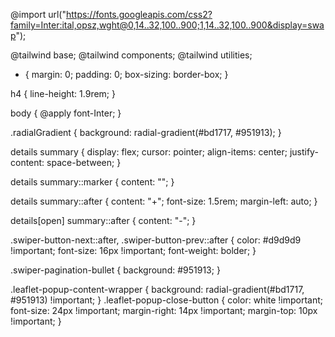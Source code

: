 @import url("https://fonts.googleapis.com/css2?family=Inter:ital,opsz,wght@0,14..32,100..900;1,14..32,100..900&display=swap");

@tailwind base;
@tailwind components;
@tailwind utilities;

- {
  margin: 0;
  padding: 0;
  box-sizing: border-box;
  }

h4 {
line-height: 1.9rem;
}

body {
@apply font-Inter;
}

.radialGradient {
background: radial-gradient(#bd1717, #951913);
}

details summary {
display: flex;
cursor: pointer;
align-items: center;
justify-content: space-between;
}

details summary::marker {
content: "";
}

details summary::after {
content: "+";
font-size: 1.5rem;
margin-left: auto;
}

details[open] summary::after {
content: "-";
}

.swiper-button-next::after,
.swiper-button-prev::after {
color: #d9d9d9 !important;
font-size: 16px !important;
font-weight: bolder;
}

.swiper-pagination-bullet {
background: #951913;
}

.leaflet-popup-content-wrapper {
background: radial-gradient(#bd1717, #951913) !important;
}
.leaflet-popup-close-button {
color: white !important;
font-size: 24px !important;
margin-right: 14px !important;
margin-top: 10px !important;
}
